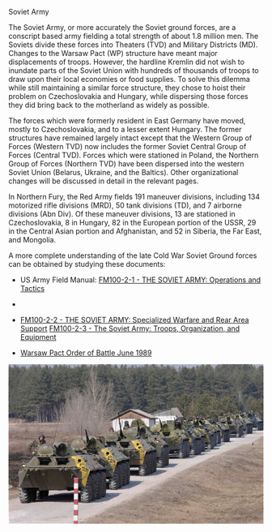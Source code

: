 Soviet Army

The Soviet Army, or more accurately the Soviet ground forces, are a
conscript based army fielding a total strength of about 1.8 million men.
The Soviets divide these forces into Theaters (TVD) and Military
Districts (MD). Changes to the Warsaw Pact (WP) structure have meant
major displacements of troops. However, the hardline Kremlin did not
wish to inundate parts of the Soviet Union with hundreds of thousands of
troops to draw upon their local economies or food supplies. To solve
this dilemma while still maintaining a similar force structure, they
chose to hoist their problem on Czechoslovakia and Hungary, while
dispersing those forces they did bring back to the motherland as widely
as possible.

The forces which were formerly resident in East Germany have moved,
mostly to Czechoslovakia, and to a lesser extent Hungary. The former
structures have remained largely intact except that the Western Group of
Forces (Western TVD) now includes the former Soviet Central Group of
Forces (Central TVD). Forces which were stationed in Poland, the
Northern Group of Forces (Northern TVD) have been dispersed into the
western Soviet Union (Belarus, Ukraine, and the Baltics). Other
organizational changes will be discussed in detail in the relevant
pages.

In Northern Fury, the Red Army fields 191 maneuver divisions, including
134 motorized rifle divisions (MRD), 50 tank divisions (TD), and 7
airborne divisions (Abn Div). Of these maneuver divisions, 13 are
stationed in Czechoslovakia, 8 in Hungary, 82 in the European portion of
the USSR, 29 in the Central Asian portion and Afghanistan, and 52 in
Siberia, the Far East, and Mongolia.

A more complete understanding of the late Cold War Soviet Ground forces
can be obtained by studying these documents:

  - US Army Field Manual: [FM100-2-1 - THE SOVIET ARMY: Operations and
    Tactics](https://fas.org/irp/doddir/army/fm100-2-1.pdf)

  - 
  - [FM100-2-2 - THE SOVIET ARMY: Specialized Warfare and Rear Area
    Support](https://fas.org/irp/doddir/army/fm100-2-2.pdf) [FM100-2-3 -
    The Soviet Army: Troops, Organization, and
    Equipment](http://www.trngcmd.marines.mil/Portals/207/Docs/MCIS/ITEP/RITC-East/FM%20100-2-3.pdf)

  - [Warsaw Pact Order of Battle
    June 1989](http://suptg.thisisnotatrueending.com/graveyard/26912082/images/1377961541351.pdf)

![](/assets/images/warsaw/su/army/image1.jpg)
